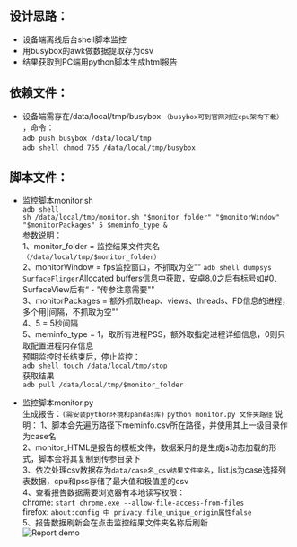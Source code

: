 设计思路：
------
* 设备端离线后台shell脚本监控  
* 用busybox的awk做数据提取存为csv  
* 结果获取到PC端用python脚本生成html报告  

依赖文件：
------
* 设备端需存在/data/local/tmp/busybox `（busybox可到官网对应cpu架构下载）` ，命令：  
`adb push busybox /data/local/tmp`  
`adb shell chmod 755 /data/local/tmp/busybox`  

脚本文件：
------
* 监控脚本monitor.sh  
`adb shell`  
`sh /data/local/tmp/monitor.sh "$monitor_folder" "$monitorWindow" "$monitorPackages" 5 $meminfo_type &`  
参数说明：  
1、monitor_folder = 监控结果文件夹名`（/data/local/tmp/$monitor_folder）`  
2、monitorWindow = fps监控窗口，不抓取为空""
  `adb shell dumpsys SurfaceFlinger`Allocated buffers信息中获取，安卓8.0之后有标号如#0、SurfaceView后有“ - ”传参注意需要""  
3、monitorPackages = 额外抓取heap、views、threads、FD信息的进程，多个用|间隔，不抓取为空""  
4、5 = 5秒间隔  
5、meminfo_type = 1，取所有进程PSS，额外取指定进程详细信息，0则只取配置进程内存信息  
预期监控时长结束后，停止监控：  
`adb shell touch /data/local/tmp/stop`  
获取结果  
`adb pull /data/local/tmp/$monitor_folder`  

* 监控脚本monitor.py  
生成报告：`(需安装python环境和pandas库)`
`python monitor.py 文件夹路径`
说明：
1、脚本会先遍历路径下meminfo.csv所在路径，并使用其上一级目录作为case名  
2、monitor_HTML是报告的模板文件，数据采用的是生成js动态加载的形式，脚本会将其复制到传参目录下  
3、依次处理csv数据存为`data/case名_csv结果文件夹名`，list.js为case选择列表数据，cpu和pss存储了最大值和极值差的csv  
4、查看报告数据需要浏览器有本地读写权限：  
chrome: `start chrome.exe --allow-file-access-from-files`  
firefox: `about:config 中 privacy.file_unique_origin属性false`  
5、报告数据刷新会在点击监控结果文件夹名称后刷新  
![Report demo](https://github.com/sandmanli/monitor-for-android/tree/master/report_demo/report.png)  
